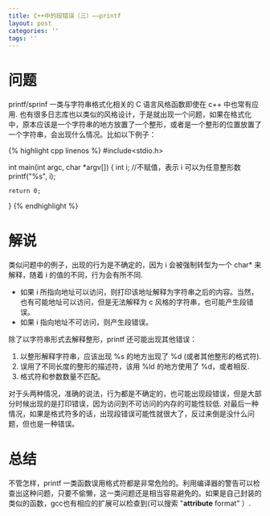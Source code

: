 ```yaml
---
title: C++中的段错误（三）——printf
layout: post
categories: ''
tags: ''
---
```

# 问题

printf/sprinf 一类与字符串格式化相关的 C 语言风格函数即使在 c++ 中也常有应用. 也有很多日志库也以类似的风格设计，于是就出现一个问题，如果在格式化中，原本应该是一个字符串的地方放置了一个整形，或者是一个整形的位置放置了一个字符串，会出现什么情况。比如以下例子：

{% highlight cpp linenos %}
#include<stdio.h>

int main(int argc, char *argv[]) {
    int i; //不赋值，表示 i 可以为任意整形数
    printf("%s", i);

    return 0;
}
{% endhighlight %}

<!--more-->

# 解说

类似问题中的例子，出现的行为是不确定的，因为 i 会被强制转型为一个 char* 来解释，随着 i 的值的不同，行为会有所不同.

* 如果 i 所指向地址可以访问，则打印该地址解释为字符串之后的内容。当然，也有可能地址可以访问，但是无法解释为 c 风格的字符串，也可能产生段错误。
* 如果 i 指向地址不可访问，则产生段错误。

除了以字符串形式去解释整形，printf 还可能出现其他错误：

1. 以整形解释字符串，应该出现 %s 的地方出现了 %d (或者其他整形的格式符).
2. 误用了不同长度的整形的描述符，该用 %ld 的地方使用了 %d，或者相反.
3. 格式符和参数数量不匹配。

对于头两种情况，准确的说法，行为都是不确定的，也可能出现段错误，但是大部分时候出现的是打印错误，因为访问到不可访问的内存的可能性较低. 对最后一种情况，如果是格式符多的话，出现段错误可能性就很大了，反过来倒是没什么问题，但也是一种错误。

# 总结

不管怎样，printf 一类函数误用格式符都是非常危险的。利用编译器的警告可以检查出这种问题，只要不偷懒，这一类问题还是相当容易避免的。如果是自己封装的类似的函数，gcc也有相应的扩展可以检查到(可以搜索 "__attribute__ format" ）.
